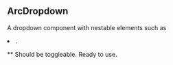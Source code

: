 ## ArcDropdown

A dropdown component with nestable elements such as <li>.

\*\* Should be toggleable. Ready to use.
